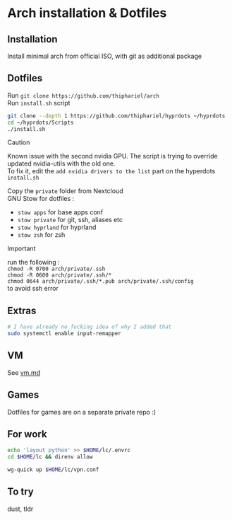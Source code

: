 # Arch installation & Dotfiles

## Installation

Install minimal arch from official ISO, with git as additional package

## Dotfiles

Run `git clone https://github.com/thiphariel/arch`\
Run `install.sh` script
```bash
git clone --depth 1 https://github.com/thiphariel/hyprdots ~/hyprdots
cd ~/hyprdots/Scripts
./install.sh
```
> [!CAUTION]
> Known issue with the second nvidia GPU. The script is trying to override updated nvidia-utils with the old one.\
> To fix it, edit the `add nvidia drivers to the list` part on the hyperdots `install.sh`

Copy the `private` folder from Nextcloud\
GNU Stow for dotfiles :
- `stow apps` for base apps conf
- `stow private` for git, ssh, aliases etc
- `stow hyprland` for hyprland
- `stow zsh` for zsh

> [!IMPORTANT]
> run the following :\
> `chmod -R 0700 arch/private/.ssh`\
> `chmod -R 0600 arch/private/.ssh/*`\
> `chmod 0644 arch/private/.ssh/*.pub arch/private/.ssh/config`\
> to avoid ssh error

## Extras

```bash
# I have already no fucking idea of why I added that
sudo systemctl enable input-remapper
```

## VM

See [vm.md](vm.md)

## Games

Dotfiles for games are on a separate private repo :)

## For work

```bash
echo 'layout python' >> $HOME/lc/.envrc
cd $HOME/lc && direnv allow
```
```bash
wg-quick up $HOME/lc/vpn.conf
```

## To try
dust, tldr
